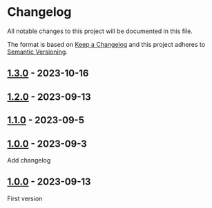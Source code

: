 # Changelog

All notable changes to this project will be documented in this file.

The format is based on [Keep a Changelog](http://keepachangelog.com/)
and this project adheres to [Semantic Versioning](http://semver.org/).

## [1.3.0] - 2023-10-16

## [1.2.0] - 2023-09-13

## [1.1.0] - 2023-09-5

## [1.0.0] - 2023-09-3

Add changelog

## [1.0.0] - 2023-09-13

First version

[1.3.0]: https://github.com/RisingSquad/git-autocompletion/releases/tag/v.1.3.0
[1.2.0]: https://github.com/RisingSquad/git-autocompletion/releases/tag/v1.2.0
[1.1.0]: https://github.com/RisingSquad/git-autocompletion/releases/tag/v1.1.0
[1.0.0]: https://github.com/RisingSquad/git-autocompletion/releases/tag/v1.0.0
